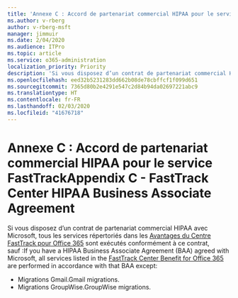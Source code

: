 ```yaml
---
title: 'Annexe C : Accord de partenariat commercial HIPAA pour le service FastTrack'
ms.author: v-rberg
author: v-rberg-msft
manager: jimmuir
ms.date: 2/04/2020
ms.audience: ITPro
ms.topic: article
ms.service: o365-administration
localization_priority: Priority
description: 'Si vous disposez d’un contrat de partenariat commercial HIPAA avec Microsoft pour les services FastTrack, tous les services répertoriés dans le FastTrack Center Benefit for Office 365 sont inclus dans ce contrat sauf :'
ms.openlocfilehash: eed32b5231283dd662b08de78cbffcf1f099d651
ms.sourcegitcommit: 7365d80b2e4291e547c2d84b94da02697221abc9
ms.translationtype: HT
ms.contentlocale: fr-FR
ms.lasthandoff: 02/03/2020
ms.locfileid: "41676718"
---
```

# <a name="appendix-c---fasttrack-center-hipaa-business-associate-agreement"></a><span data-ttu-id="f26fb-103">Annexe C : Accord de partenariat commercial HIPAA pour le service FastTrack</span><span class="sxs-lookup"><span data-stu-id="f26fb-103">Appendix C - FastTrack Center HIPAA Business Associate Agreement</span></span>

<span data-ttu-id="f26fb-104">Si vous disposez d’un contrat de partenariat commercial HIPAA avec Microsoft, tous les services répertoriés dans les [Avantages du Centre FastTrack pour Office 365](O365-fasttrack-benefit-for-office-365.md) sont exécutés conformément à ce contrat, sauf :</span><span class="sxs-lookup"><span data-stu-id="f26fb-104">If you have a HIPAA Business Associate Agreement (BAA) agreed with Microsoft, all services listed in the [FastTrack Center Benefit for Office 365](O365-fasttrack-benefit-for-office-365.md) are performed in accordance with that BAA except:</span></span> 
  
- <span data-ttu-id="f26fb-105">Migrations Gmail.</span><span class="sxs-lookup"><span data-stu-id="f26fb-105">Gmail migrations.</span></span>   
- <span data-ttu-id="f26fb-106">Migrations GroupWise.</span><span class="sxs-lookup"><span data-stu-id="f26fb-106">GroupWise migrations.</span></span>
    

